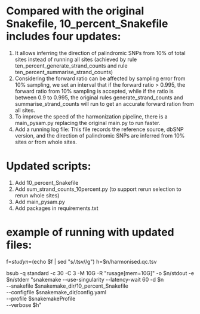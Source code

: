 # Compared with the original Snakefile, 10_percent_Snakefile includes four updates:
1. It allows inferring the direction of palindromic SNPs from 10% of total sites instead of running all sites (achieved by rule ten_percent_generate_strand_counts and rule ten_percent_summarise_strand_counts)
2. Considering the forward ratio can be affected by sampling error from 10% sampling, we set an interval that if the forward ratio > 0.995, the forward ratio from 10% sampling is accepted, while if the ratio is between 0.9 to 0.995, the original rules generate_strand_counts and summarise_strand_counts will run to get an accurate forward ration from all sites.
3. To improve the speed of the harmonization pipeline, there is a main_pysam.py replacing the original main.py to run faster.
4. Add a running log file: This file records the reference source, dbSNP version, and the direction of palindromic SNPs are inferred from 10% sites or from whole sites.

# Updated scripts:
1. Add 10_percent_Snakefile
2. Add sum_strand_counts_10percent.py (to support rerun selection to rerun whole sites)
3. Add main_pysam.py
4. Add packages in requirements.txt

# example of running with updated files:
f=$study
n=$(echo $f | sed "s/.tsv//g")
h=$n/harmonised.qc.tsv

bsub -q standard -c 30 -C 3 -M 10G -R "rusage[mem=10G]" -o $n/stdout -e $n/stderr "snakemake --use-singularity --latency-wait 60 -d $n \
--snakefile $snakemake_dir/10_percent_Snakefile \
--configfile $snakemake_dir/config.yaml \
--profile $snakemakeProfile \
--verbose $h"
